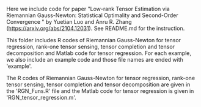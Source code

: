 Here we include code for paper "Low-rank Tensor Estimation via Riemannian Gauss-Newton: Statistical Optimality and Second-Order Convergence
" by Yuetian Luo and Anru R. Zhang (https://arxiv.org/abs/2104.12031). See README.md for the instruction.

This folder includes R codes of Riemannian Gauss-Newton for tensor regression, rank-one tensor sensing, tensor completion and tensor decomposition and Matlab code for tensor regression. For each example, we also include an example code and those file names are ended with 'example'.

The R codes of Riemannian Gauss-Newton for tensor regression, rank-one tensor sensing, tensor completion and tensor decomposition are given in the 'RGN_Funs.R' file and the Matlab code for tensor regression is given in 'RGN_tensor_regression.m'.



